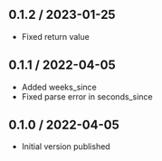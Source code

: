 ## 0.1.2 / 2023-01-25
  * Fixed return value

## 0.1.1 / 2022-04-05
  * Added weeks_since
  * Fixed parse error in seconds_since

## 0.1.0 / 2022-04-05
  * Initial version published
